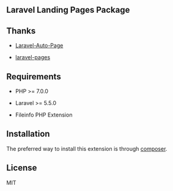 ## Laravel Landing Pages Package

## Thanks

* [Laravel-Auto-Page](https://github.com/Mombuyish/Laravel-Auto-Page)

* [laravel-pages](https://github.com/Jeroen-G/laravel-pages)

## Requirements

* PHP >= 7.0.0

* Laravel >= 5.5.0

* Fileinfo PHP Extension

## Installation

The preferred way to install this extension is through [composer](http://getcomposer.org/download/).


## License

MIT
